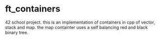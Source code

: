 # ft_containers
42 school project.
this is an implementation of containers in cpp of vector, stack and map.
the map containter uses a self balancing red and black binary tree.
